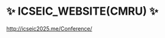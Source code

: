 # ✨ ICSEIC_WEBSITE(CMRU) ✨
<a href="http://icseic2025.me">http://icseic2025.me/Conference/</a>
 

    

